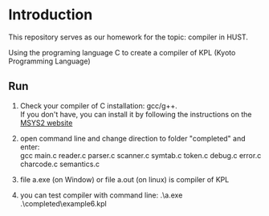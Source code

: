 # Introduction

This repository serves as our homework for the topic: compiler in HUST.

Using the programing language C to create a compiler of KPL (Kyoto  Programming Language)

## Run

1. Check your compiler of C installation: gcc/g++.   
    If you don't have, you can install it by following the instructions on the [MSYS2 website](https://www.msys2.org/)
2. open command line and change direction to folder "completed" and enter:  
    gcc main.c reader.c parser.c scanner.c symtab.c token.c debug.c error.c charcode.c semantics.c

3. file a.exe (on Window) or file a.out (on linux) is compiler of KPL

4. you can test compiler with command line: .\a.exe .\completed\example6.kpl
